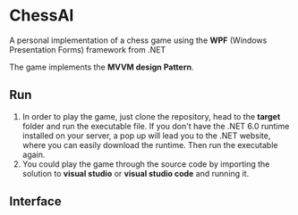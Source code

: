 ChessAI
=======
A personal implementation of a chess game using the **WPF** (Windows Presentation Forms) framework from .NET

The game implements the **MVVM design Pattern**.

Run
------
1. In order to play the game, just clone the repository, head to the **target** folder and run the executable file. If you don't have the .NET 6.0 runtime installed on your server, a pop up will lead you to the .NET website, where you can easily download the runtime. Then run the executable again. 
1. You could play the game through the source code by importing the solution to **visual studio** or **visual studio code** and running it.


Interface 
------

![]()
